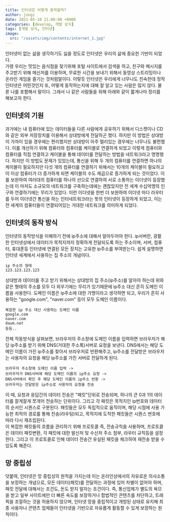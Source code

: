 ```yaml
---
title: 인터넷은 어떻게 동작할까?
author: jungi
date: 2021-05-10 21:00:00 +0900
categories: [develop, 개발 상식]
tags: [개발 상식, 인터넷]
image:
  src: "/assets/img/contents/internet_1.jpg"
---
```


인터넷이 없는 삶을 생각하기도 싫을 정도로 인터넷은 우리의 삶에 중요한 기반이 되었다.  
가령 우리는 맛있는 음식점을 찾기위해 포털 사이트에서 검색을 하고, 친구와 메시지를 주고받기 위해 메신저를 이용하며, 무료한 시간을 보내기 위해서 동영상 스트리밍이나 온라인 게임을 즐기는 것처럼말이다. 이렇듯 인터넷은 우리에게 너무나도 친숙한데 정작 인터넷은 어떤것인지 또, 어떻게 동작하는지에 대해 잘 알고 있는 사람은 많지 않다. 물론 나를 포함해서 말이다. 그래서 나 같은 사람들을 위해 아래와 같이 짧게나마 정리를 해보고자 한다.

## 인터넷의 기원

과거에는 내 컴퓨터에 있는 데이터들을 다른 사람에게 공유하기 위해서 디스켓이나 CD와 같은 외부 저장장치를 이용해서 상대방에게 전달하곤 했다. 하지만 이 방법은 상대방이 가까이 있을 경우에는 편리했지만 상대방이 아주 멀리있는 경우에는 너무나도 불편했다. 이를 개선하기 위해 컴퓨터와 컴퓨터를 케이블로 연결하게 되었고 이렇게 컴퓨터와 컴퓨터를 직접 연결하고 케이블을 통해 데이터를 전달하는 방법을 네트워크라고 명명했다. 하지만 이 방법도 문제가 있었는데, 통신을 위해 두 개의 컴퓨터를 연결하면 하나의 케이블이 필요하지만 다섯 개의 컴퓨터를 연결하기 위해서는 10개의 케이블이 필요하고 이 이상 컴퓨터가 더 증가하게 되면 케이블의 수도 제곱으로 증가하게 되는 것이었다.
이를 보완하여 여러대의 컴퓨터를 하나의 선으로 연결하여 서로 소통하는 이더넷이 등장했는데 이 마저도 소규모의 네트워크를 구축하는데에는 괜찮았지만 전 세계 수십억명의 인구와 연결하기에는 무리가 있었다. 이런 이더넷을 한번 더 보완하여 이더넷 마다 라우터를 두어 이더넷간 통신을 하는 인터네트워크라는 뜻의 인터넷이 등장하게 되었고, 이는 전 세계의 컴퓨터들이 연결되어있는 거대한 네트워크를 의미하게 되었다.

## 인터넷의 동작 방식

인터넷의 동작방식을 이해하기 전에 ip주소에 대해서 알아두어야 한다.
ip서버란, 광활한 인터넷상에서 데이터가 목적지까지 정확하게 전달되도록 하는 주소이며, 서버, 컴퓨터, 휴대폰등 인터넷에 연결된 모든 장치는 고유한 ip주소를 부여받는다. 쉽게 설명하면 인터넷 세계에서 사용하는 집 주소의 개념이다.

```
ip 주소의 형태
123.123.123.123
```

상대방과 데이터를 주고 받기 위해서는 상대방의 집 주소(ip주소)를 알아야 하는데 위와 같은 형태의 주소를 모두 다 외우기에는 무리가 있기때문에 ip주소 대신 흔히 도메인 이름을 사용한다. 도메인 이름은 ip주소에 대한 가명이라고 생각하면 되고, 우리가 흔히 사용하는 "google.com", "naver.com" 등이 모두 도메인 이름이다.

```
복잡한 ip 주소 대신 사용하는 도메인 이름
google.com
naver.com
daum.net
등등..
```

전체 작동방식을 살펴보면, 브라우저의 주소창에 도메인 이름을 입력하면 브라우저가 해당 ip주소를 받기 위해 DNS(거대한 주소록)서버로 요청을 보낸다. DNS에서는 해당 도메인 이름이 가진 ip주소를 찾아서 브라우저로 반환해주고, ip주소를 전달받은 브라우저는 사용자의 요청을 해당 ip주소를 가진 서버로 전달하게 된다.

```
브라우저 주소창에 도메인 이름 입력 ->
브라우저가 DNS서버에 해당 도메인 이름의 ip주소 요청 ->
DNS서버에서 확인 후 해당 도메인 이름의 ip주소 반환 ->
브라우저는 전달받은 ip주소로 사용자의 요청을 전송
```

이 때, 요청과 응답간의 데이터 전송은 "패킷"단위로 전송되며, 하나의 큰 0과 1의 데이터를 잘게잘게 쪼개어 전송하는 단위이다. 그리고 각 패킷은 목적지인 ip번호와 데이터의 순서인 시퀀스로 구분된다. 패킷들은 모두 독립적으로 움직이며, 해당 시점에 사용 가능한 최적의 경로를 통해 전송(라우팅)되고, 목적지에 도착한 패킷들은 시퀀스 번호에 따라 다시 재조립된다.  
이 복잡한 패킷들의 흐름을 관리하기 위해 프로토콜 즉, 전송규칙을 사용하며, 프로토콜은 데이터 패킷변환, 각 패킷에 대한 발신처 및 수신처 주소 첨부, 라우터 규칙등을 설정한다. 그리고 이 프로토콜로 인해 데이터 전송간 유실된 패킷을 체크하여 재전송 받을 수 있도록 해준다.

## 망 중립성

덧붙여, 인터넷은 망 중립성의 원칙을 가지는데 이는 온라인상에서의 자유로운 의사소통을 보장하는 개념으로, 모든 데이터(패킷)를 전달하는 과정에 있어 차별이 없어야 하며, 패킷 전달에 대해서는 조건도, 돈도 받지 말자는 조건이다. 즉, 통신업체가 별도의 욕므을 받고 일부 사이트에만 더 빠른 속도를 보장하거나 합법적인 콘텐츠를 차단하고, 트래픽을 조절하는 것을 허용하지 않으며, 인터넷 망을 중립적이고 개방된 상태로 유지해 최종 사용자나 콘텐츠 업체들이 인터넷을 기반으로 자유롭게 활동할 수 있게 보장하는 원칙이다.
